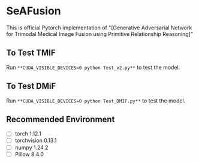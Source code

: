 

#  SeAFusion

This is official Pytorch implementation of "[Generative Adversarial Network for Trimodal Medical Image Fusion using Primitive Relationship Reasoning]"

## To Test TMIF

Run ```**CUDA_VISIBLE_DEVICES=0 python Test_v2.py**``` to test the model.

## To Test DMiF

Run ```**CUDA_VISIBLE_DEVICES=0 python Test_DMIF.py**``` to test the model.

## Recommended Environment

 - [ ] torch  1.12.1
 - [ ] torchvision 0.13.1
 - [ ] numpy 1.24.2
 - [ ] Pillow  8.4.0
